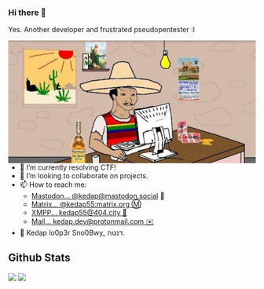 ### Hi there 👋

Yes. Another developer and frustrated pseudopentester :l

<img align="left" src="https://raw.githubusercontent.com/Kedap/Kedap/master/img/me.jpg" alt="me" height="250">

- 🔭 I’m currently resolving CTF!
- 👯 I’m looking to collaborate on projects.
- 📫 How to reach me:
  - <a rel="me" href="https://mastodon.social/@kedap">Mastodon... @kedap@mastodon.social 🐘</a>
  - [Matrix... @kedap55:matrix.org :m:](https://matrix.to/#/@kedap55:matrix.org)
  - [XMPP... kedap55@404.city 💬](xmpp:kedap55@404.city)
  - [Mail... kedap.dev@protonmail.com ✉️](mail:dxhqezk@hi2.in)
- 👤 Kedap lo0p3r Sno0Bwy\_ דנטה.

## Github Stats

<img align="center" src="https://github-readme-stats.vercel.app/api/top-langs/?username=kedap&theme=gruvbox" />
<img align="center" src="https://github-readme-stats.vercel.app/api/?username=kedap&theme=gruvbox" />
